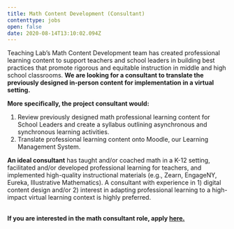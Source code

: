 ```yaml
---
title: Math Content Development (Consultant)
contenttype: jobs
open: false
date: 2020-08-14T13:10:02.094Z
---
```

Teaching Lab’s Math Content Development team has created professional learning content to support teachers and school leaders in building best practices that promote rigorous and equitable instruction in middle and high school classrooms. **We are looking for a consultant to translate the previously designed in-person content for implementation in a virtual setting.**

**More specifically, the project consultant would:**

1. Review previously designed math professional learning content for School Leaders and create a syllabus outlining asynchronous and synchronous learning activities.
2. Translate professional learning content onto Moodle, our Learning Management System.

**An ideal consultant** has taught and/or coached math in a K-12 setting, facilitated and/or developed professional learning for teachers, and implemented high-quality instructional materials (e.g., Zearn, EngageNY, Eureka, Illustrative Mathematics). A consultant with experience in 1) digital content design and/or 2) interest in adapting professional learning to a high-impact virtual learning context is highly preferred.

**\
If you are interested in the math consultant role, apply [here.](https://docs.google.com/forms/d/e/1FAIpQLSd6ZSM-DwOCzHsm67i8Eeu-VpVxwfEDPtbkrmw2HEK7SI_iFA/viewform)**